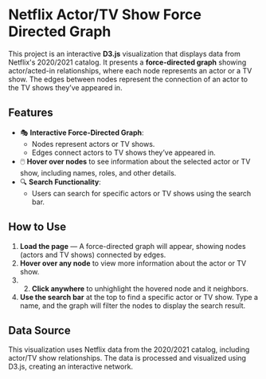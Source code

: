 # Netflix Actor/TV Show Force Directed Graph

This project is an interactive **D3.js** visualization that displays data from Netflix's 2020/2021 catalog. It presents a **force-directed graph** showing actor/acted-in relationships, where each node represents an actor or a TV show. The edges between nodes represent the connection of an actor to the TV shows they’ve appeared in.

## Features

- 🎭 **Interactive Force-Directed Graph**: 
  - Nodes represent actors or TV shows.
  - Edges connect actors to TV shows they’ve appeared in.
- 🖱️ **Hover over nodes** to see information about the selected actor or TV show, including names, roles, and other details.
- 🔍 **Search Functionality**: 
  - Users can search for specific actors or TV shows using the search bar.

## How to Use

1. **Load the page** — A force-directed graph will appear, showing nodes (actors and TV shows) connected by edges.
2. **Hover over any node** to view more information about the actor or TV show.
3. 2. **Click anywhere** to unhighlight the hovered node and it neighbors.
4. **Use the search bar** at the top to find a specific actor or TV show. Type a name, and the graph will filter the nodes to display the search result.

## Data Source

This visualization uses Netflix data from the 2020/2021 catalog, including actor/TV show relationships. The data is processed and visualized using D3.js, creating an interactive network.
